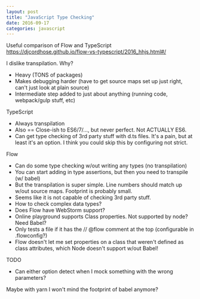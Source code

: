 ```yaml
---
layout: post
title: "JavaScript Type Checking"
date: 2016-09-17
categories: javascript
---
```


Useful comparison of Flow and TypeScript
https://djcordhose.github.io/flow-vs-typescript/2016_hhjs.html#/

I dislike transpilation. Why?
 - Heavy (TONS of packages)
 - Makes debugging harder (have to get source maps set up just right, can't just look at plain source)
 - Intermediate step added to just about anything (running code, webpack/gulp stuff, etc)

TypeScript
 - Always transpilation
 - Also == Close-ish to ES6/7/..., but never perfect. Not ACTUALLY ES6.
 - Can get type checking of 3rd party stuff with d.ts files. It's a pain, but at least it's an option. I think
   you could skip this by configuring not strict.

Flow
 - Can do some type checking w/out writing any types (no transpilation)
 - You can start adding in type assertions, but then you need to transpile (w/ babel)
 - But the transpilation is super simple. Line numbers should match up w/out source maps. Footprint is probably small.
 - Seems like it is not capable of checking 3rd party stuff.
 - How to check complex data types?
 - Does Flow have WebStorm support?
 - Online playground supports Class properties. Not supported by node? Need Babel?
 - Only tests a file if it has the // @flow comment at the top (configurable in .flowconfig?)
 - Flow doesn't let me set properties on a class that weren't defined as class attributes, which Node doesn't support w/out Babel!

TODO
 - Can either option detect when I mock something with the wrong parameters?

Maybe with yarn I won't mind the footprint of babel anymore?
